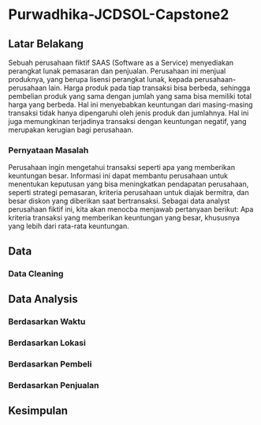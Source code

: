 # Purwadhika-JCDSOL-Capstone2
## Latar Belakang
  Sebuah perusahaan fiktif SAAS (Software as a Service) menyediakan perangkat lunak pemasaran dan penjualan. Perusahaan ini menjual produknya, yang berupa lisensi perangkat lunak, kepada perusahaan-perusahaan lain. Harga produk pada tiap transaksi bisa berbeda, sehingga pembelian produk yang sama dengan jumlah yang sama bisa memiliki total harga yang berbeda. Hal ini menyebabkan keuntungan dari masing-masing transaksi tidak hanya dipengaruhi oleh jenis produk dan jumlahnya. Hal ini juga memungkinan terjadinya transaksi dengan keuntungan negatif, yang merupakan kerugian bagi perusahaan.
### Pernyataan Masalah
  Perusahaan ingin mengetahui transaksi seperti apa yang memberikan keuntungan besar. Informasi ini dapat membantu perusahaan untuk menentukan keputusan yang bisa meningkatkan pendapatan perusahaan, seperti strategi pemasaran, kriteria perusahaan untuk diajak bermitra, dan besar diskon yang diberikan saat bertransaksi.
  Sebagai data analyst perusahaan fiktif ini, kita akan menocba menjawab pertanyaan berikut: Apa kriteria transaksi yang memberikan keuntungan yang besar, khususnya yang lebih dari rata-rata keuntungan.
## Data

### Data Cleaning

## Data Analysis

### Berdasarkan Waktu

### Berdasarkan Lokasi

### Berdasarkan Pembeli

### Berdasarkan Penjualan

## Kesimpulan

